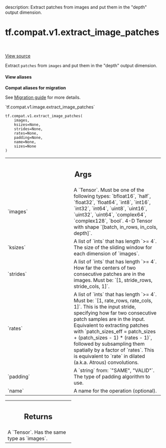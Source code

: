 description: Extract patches from images and put them in the "depth" output dimension.

<div itemscope itemtype="http://developers.google.com/ReferenceObject">
<meta itemprop="name" content="tf.compat.v1.extract_image_patches" />
<meta itemprop="path" content="Stable" />
</div>

# tf.compat.v1.extract_image_patches

<!-- Insert buttons and diff -->

<table class="tfo-notebook-buttons tfo-api nocontent" align="left">

</table>

<a target="_blank" class="external" href="/code/stable/tensorflow/python/ops/array_ops.py">View source</a>



Extract `patches` from `images` and put them in the "depth" output dimension.

<section class="expandable">
  <h4 class="showalways">View aliases</h4>
  <p>
<b>Compat aliases for migration</b>
<p>See
<a href="https://www.tensorflow.org/guide/migrate">Migration guide</a> for
more details.</p>
<p>`tf.compat.v1.image.extract_image_patches`</p>
</p>
</section>

<pre class="devsite-click-to-copy prettyprint lang-py tfo-signature-link">
<code>tf.compat.v1.extract_image_patches(
    images,
    ksizes=None,
    strides=None,
    rates=None,
    padding=None,
    name=None,
    sizes=None
)
</code></pre>



<!-- Placeholder for "Used in" -->


<!-- Tabular view -->
 <table class="responsive fixed orange">
<colgroup><col width="214px"><col></colgroup>
<tr><th colspan="2"><h2 class="add-link">Args</h2></th></tr>

<tr>
<td>
`images`
</td>
<td>
A `Tensor`. Must be one of the following types: `bfloat16`, `half`, `float32`, `float64`, `int8`, `int16`, `int32`, `int64`, `uint8`, `uint16`, `uint32`, `uint64`, `complex64`, `complex128`, `bool`.
4-D Tensor with shape `[batch, in_rows, in_cols, depth]`.
</td>
</tr><tr>
<td>
`ksizes`
</td>
<td>
A list of `ints` that has length `>= 4`.
The size of the sliding window for each dimension of `images`.
</td>
</tr><tr>
<td>
`strides`
</td>
<td>
A list of `ints` that has length `>= 4`.
How far the centers of two consecutive patches are in
the images. Must be: `[1, stride_rows, stride_cols, 1]`.
</td>
</tr><tr>
<td>
`rates`
</td>
<td>
A list of `ints` that has length `>= 4`.
Must be: `[1, rate_rows, rate_cols, 1]`. This is the
input stride, specifying how far two consecutive patch samples are in the
input. Equivalent to extracting patches with
`patch_sizes_eff = patch_sizes + (patch_sizes - 1) * (rates - 1)`, followed by
subsampling them spatially by a factor of `rates`. This is equivalent to
`rate` in dilated (a.k.a. Atrous) convolutions.
</td>
</tr><tr>
<td>
`padding`
</td>
<td>
A `string` from: `"SAME", "VALID"`.
The type of padding algorithm to use.
</td>
</tr><tr>
<td>
`name`
</td>
<td>
A name for the operation (optional).
</td>
</tr>
</table>



<!-- Tabular view -->
 <table class="responsive fixed orange">
<colgroup><col width="214px"><col></colgroup>
<tr><th colspan="2"><h2 class="add-link">Returns</h2></th></tr>
<tr class="alt">
<td colspan="2">
A `Tensor`. Has the same type as `images`.
</td>
</tr>

</table>

